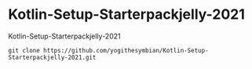 # Kotlin-Setup-Starterpackjelly-2021
Kotlin-Setup-Starterpackjelly-2021

```
git clone https://github.com/yogithesymbian/Kotlin-Setup-Starterpackjelly-2021.git
```
